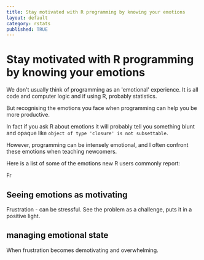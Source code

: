```yaml
---
title: Stay motivated with R programming by knowing your emotions
layout: default
category: rstats
published: TRUE
---
```


# Stay motivated with R programming by knowing your emotions

We don't usually think of programming as an 'emotional' experience. It is all code and computer logic and if using R, probably statistics.

But recognising the emotions you face when programming can help you be more productive.

In fact if you ask R about emotions it will probably tell you something blunt and opaque like `object of type 'closure' is not subsettable`.

However, programming can be intensely emotional, and I often confront these emotions when teaching newcomers.

Here is a list of some of the emotions new R users commonly report:

Fr


## Seeing emotions as motivating

Frustration - can be stressful. See the problem as a challenge, puts it in a positive light.

## managing emotional state

When frustration becomes demotivating and overwhelming.
